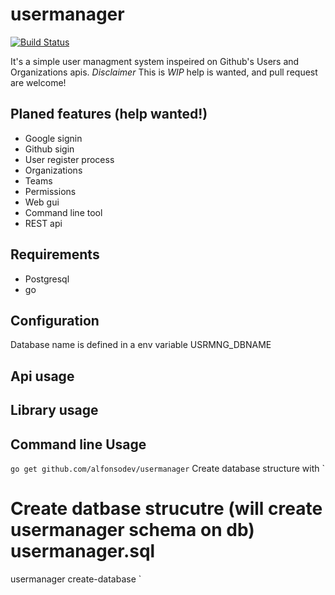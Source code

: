 # usermanager
[![Build Status](https://travis-ci.org/alfonsodev/usermanager.svg?branch=master)](https://travis-ci.org/alfonsodev/usermanager)  

It's a simple user managment system inspeired on Github's Users and Organizations apis.
*Disclaimer* This is *WIP* help is wanted, and pull request are welcome! 

## Planed features (help wanted!)
- Google signin
- Github sigin 
- User register process
- Organizations
- Teams
- Permissions
- Web gui 
- Command line tool
- REST api 

## Requirements
- Postgresql
- go
## Configuration
Database name is defined in a env variable USRMNG_DBNAME
## Api usage

## Library usage

## Command line Usage
`
  go get github.com/alfonsodev/usermanager
`
Create database structure with 
`
  # Create datbase strucutre (will create usermanager schema on db) usermanager.sql
  usermanager create-database
`


